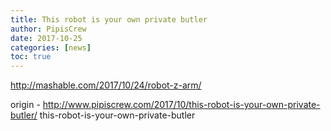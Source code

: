 ```yaml
---
title: This robot is your own private butler
author: PipisCrew
date: 2017-10-25
categories: [news]
toc: true
---
```


http://mashable.com/2017/10/24/robot-z-arm/

origin - http://www.pipiscrew.com/2017/10/this-robot-is-your-own-private-butler/ this-robot-is-your-own-private-butler